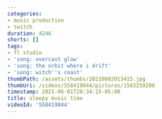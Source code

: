 ```yaml
---
categories:
- music production
- twitch
duration: 4246
shorts: []
tags:
- fl studio
- 'song: overcast glow'
- 'song: the orbit where i drift'
- 'song: witch''s coast'
thumbPath: /assets/thumbs/20210602013415.jpg
thumbUri: /videos/558419844/pictures/1583259200
timestamp: 2021-06-01T20:34:15-05:00
title: sleepy music time
videoId: '558419844'
---
```

